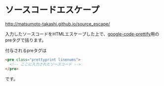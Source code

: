 # ソースコードエスケープ
http://matsumoto-takashi.github.io/source_escape/

入力したソースコードをHTMLエスケープした上で、[google-code-prettify](https://code.google.com/p/google-code-prettify/ "google-code-prettify")用のpreタグで括ります。

付与されるpreタグは

```html
<pre class="prettyprint linenums">
  <!-- ここに入力されたソースコード -->
</pre>
```

です。

